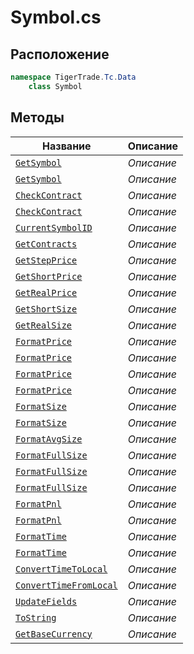 
# Symbol.cs
## Расположение
```csharp
namespace TigerTrade.Tc.Data  
    class Symbol
```

## Методы
| Название | Описание |
| --- | --- |
| [`GetSymbol`](./metody/GetSymbol.md) | *Описание* |
| [`GetSymbol`](./metody/GetSymbol.md) | *Описание* |
| [`CheckContract`](./metody/CheckContract.md) | *Описание* |
| [`CheckContract`](./metody/CheckContract.md) | *Описание* |
| [`CurrentSymbolID`](./metody/CurrentSymbolID.md) | *Описание* |
| [`GetContracts`](./metody/GetContracts.md) | *Описание* |
| [`GetStepPrice`](./metody/GetStepPrice.md) | *Описание* |
| [`GetShortPrice`](./metody/GetShortPrice.md) | *Описание* |
| [`GetRealPrice`](./metody/GetRealPrice.md) | *Описание* |
| [`GetShortSize`](./metody/GetShortSize.md) | *Описание* |
| [`GetRealSize`](./metody/GetRealSize.md) | *Описание* |
| [`FormatPrice`](./metody/FormatPrice.md) | *Описание* |
| [`FormatPrice`](./metody/FormatPrice.md) | *Описание* |
| [`FormatPrice`](./metody/FormatPrice.md) | *Описание* |
| [`FormatPrice`](./metody/FormatPrice.md) | *Описание* |
| [`FormatSize`](./metody/FormatSize.md) | *Описание* |
| [`FormatSize`](./metody/FormatSize.md) | *Описание* |
| [`FormatAvgSize`](./metody/FormatAvgSize.md) | *Описание* |
| [`FormatFullSize`](./metody/FormatFullSize.md) | *Описание* |
| [`FormatFullSize`](./metody/FormatFullSize.md) | *Описание* |
| [`FormatFullSize`](./metody/FormatFullSize.md) | *Описание* |
| [`FormatPnl`](./metody/FormatPnl.md) | *Описание* |
| [`FormatPnl`](./metody/FormatPnl.md) | *Описание* |
| [`FormatTime`](./metody/FormatTime.md) | *Описание* |
| [`FormatTime`](./metody/FormatTime.md) | *Описание* |
| [`ConvertTimeToLocal`](./metody/ConvertTimeToLocal.md) | *Описание* |
| [`ConvertTimeFromLocal`](./metody/ConvertTimeFromLocal.md) | *Описание* |
| [`UpdateFields`](./metody/UpdateFields.md) | *Описание* |
| [`ToString`](./metody/ToString.md) | *Описание* |
| [`GetBaseCurrency`](./metody/GetBaseCurrency.md) | *Описание* |
